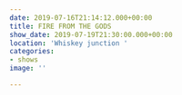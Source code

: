 ```yaml
---
date: 2019-07-16T21:14:12.000+00:00
title: FIRE FROM THE GODS
show_date: 2019-07-19T21:30:00.000+00:00
location: 'Whiskey junction '
categories:
- shows
image: ''

---
```

